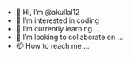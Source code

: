 - 👋 Hi, I’m @akullal12
- 👀 I’m interested in coding
- 🌱 I’m currently learning ...
- 💞️ I’m looking to collaborate on ...
- 📫 How to reach me ...

<!---
akullal12/akullal12 is a ✨ special ✨ repository because its `README.md` (this file) appears on your GitHub profile.
You can click the Preview link to take a look at your changes.
--->

